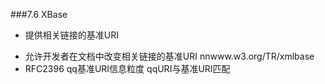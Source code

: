###7.6 XBase
* 提供相关链接的基准URI
 + 允许开发者在文档中改变相关链接的基准URI nnwww.w3.org/TR/xmlbase
 + RFC2396 qq基准URI信息粒度 qqURI与基准URI匹配

